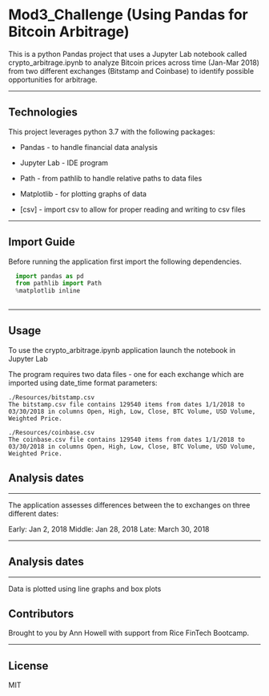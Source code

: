 # Mod3_Challenge (Using Pandas for Bitcoin Arbitrage)

This is a python Pandas project that uses a Jupyter Lab notebook called crypto_arbitrage.ipynb to analyze Bitcoin prices across time (Jan-Mar 2018) from two different exchanges (Bitstamp and Coinbase) to identify possible opportunities for arbitrage. 

---

## Technologies

This project leverages python 3.7 with the following packages:

* Pandas - to handle financial data analysis 

* Jupyter Lab - IDE program

* Path - from pathlib to handle relative paths to data files

* Matplotlib - for plotting graphs of data

* [csv] - import csv to allow for proper reading and writing to csv files

---

## Import Guide

Before running the application first import the following dependencies.

```python
  import pandas as pd
  from pathlib import Path
  %matplotlib inline  
    
```

---

## Usage

To use the crypto_arbitrage.ipynb application launch the notebook in Jupyter Lab

The program requires two data files - one for each exchange which are imported using date_time format parameters:
```
./Resources/bitstamp.csv
The bitstamp.csv file contains 129540 items from dates 1/1/2018 to 03/30/2018 in columns Open, High, Low, Close, BTC Volume, USD Volume, Weighted Price.

./Resources/coinbase.csv
The coinbase.csv file contains 129540 items from dates 1/1/2018 to 03/30/2018 in columns Open, High, Low, Close, BTC Volume, USD Volume, Weighted Price.

```


## Analysis dates
---
The application assesses differences between the to exchanges on three different dates:

Early: Jan 2, 2018
Middle: Jan 28, 2018
Late: March 30, 2018

---


## Analysis dates
---
Data is plotted using line graphs and box plots

## Contributors

Brought to you by Ann Howell with support from Rice FinTech Bootcamp.

---

## License

MIT